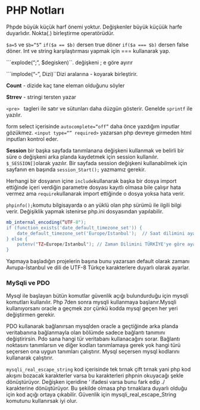 
# PHP Notları


Phpde büyük küçük harf önemi yoktur. Değişkenler büyük küçüük harfe duyarlıdır.
Nokta(.) birleştirme operatörüdür.

```$a=5``` ve ```$b=“5”``` ```if($a == $b)``` dersen true döner ```if($a === $b)``` dersen false döner. Int ve string karşılaştırması yapmak için === kullanarak yap.


```explode(“;”, $degisken)``. değişkeni ; e göre ayırır

```implode(“-”, Dizi)``Dizi aralarına - koyarak birleştirir.

**Count** - dizide kaç tane eleman olduğunu söyler

**Strrev** - stringi tersten yazar


```<pre> ``` tagleri ile satır ve sütunları daha düzgün gösterir. Genelde ```sprintf```  ile yazılır.


form select içerisinde ```autocomplete=“off”``` daha önce yazdığım inputlar gözükmez.
```<input type=“” required>``` yazarsan php devreye girmeden html inputları kontrol eder.


**Session** bir başka sayfada tanımlanana değişkeni kullanmak ve belirli bir süre o değişkeni arka planda kaydetmek için session kullanılır. ```$_SESSION[]```olarak yazılır. Bir sayfada session değişkeni kullanabilmek için sayfanın en başında ```session_Start();``` yazmamız gerekir.

Herhangi bir dosyanın içine ```include```kullanarak başka bir dosya import ettiğinde içeri verdiğin parametre dosyası kayıtlı olmasa bile çalışır hata vermez ama ```require```kullanarak import ettiğinde o dosya yoksa hata verir.

```phpinfo();```komutu bilgisayarda o an yüklü olan php sürümü ile ilgili bilgi verir. Değişiklik yapmak istenirse php.ini dosyasından yapılabilir.

```PHP
mb_internal_encoding(“UTF-8");
if (function_exists('date_default_timezone_set')) {
    date_default_timezone_set('Europe/Istanbul');  // Saat dilimini ayarlayalım...
} else {
    putenv("TZ=Europe/Istanbul"); // Zaman Dilimini TÜRKİYE'ye göre ayarla.
}
```
Yapmaya başladığın projelerin başına bunu yazarsan default olarak zamanı Avrupa-İstanbul ve dili de UTF-8 Türkçe karakterlere duyarlı olarak ayarlar.

### MySqli ve PDO
Mysql ile başlayan bütün komutlar güvenlik açığı bulundurduğu için mysqli komutları kullanılır. Php 7den sonra mysqli kullanmaya başlanır.Mysqli kullanıyorsanı oracle a geçmek zor çünkü kodda mysql geçen her yeri değiştirmen gerekir.


PDO kullanarak bağlanırsan mysqlden oracle a geçtiğinde arka planda veritabanına bağlanmayla olan bölümde sadece bağlantı tanımını değiştirirsin. Pdo sana hangi tür veritabanı kullanacağını sorar. Bağlantı noktasını tanımlarsın ve diğer kodları tanımlamaya gerek yok hangi türü seçersen ona uygun tanımları çalıştırır. Mysql seçersen mysql kodlarını kullanarak çalıştırır.

```mysqli_real_escape_string``` kod içerisinde tek tırnak çift tırnak yani php kod akışını bozacak karakterler varsa bu karakterleri phpnin okuyacağı şekle dönüştürüyor. Değişken içeridine ‘ ifadesi varsa bunu fark edip ./ karakterine dönüştürüyor. Bu şekilde olmasa php tırnaklara duyarlı olduğu için kod açığı ortaya çıkabilir. Güvenlik için mysqli_real_escape_String komutunu kullanırsak iyi olur.
